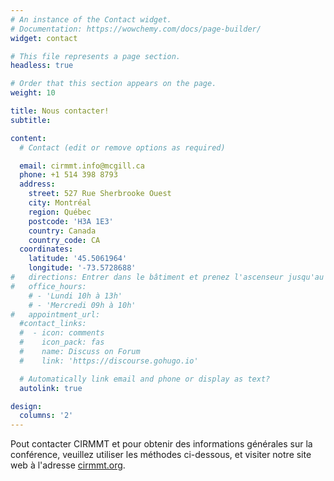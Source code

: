 ```yaml
---
# An instance of the Contact widget.
# Documentation: https://wowchemy.com/docs/page-builder/
widget: contact

# This file represents a page section.
headless: true

# Order that this section appears on the page.
weight: 10

title: Nous contacter!
subtitle:

content:
  # Contact (edit or remove options as required)

  email: cirmmt.info@mcgill.ca
  phone: +1 514 398 8793
  address:
    street: 527 Rue Sherbrooke Ouest
    city: Montréal
    region: Québec
    postcode: 'H3A 1E3'
    country: Canada
    country_code: CA
  coordinates:
    latitude: '45.5061964'
    longitude: '-73.5728688'
#   directions: Entrer dans le bâtiment et prenez l'ascenseur jusqu'au 8ème étage
#   office_hours:
    # - 'Lundi 10h à 13h'
    # - 'Mercredi 09h à 10h'
#   appointment_url: 
  #contact_links:
  #  - icon: comments
  #    icon_pack: fas
  #    name: Discuss on Forum
  #    link: 'https://discourse.gohugo.io'

  # Automatically link email and phone or display as text?
  autolink: true

design:
  columns: '2'
---
```


Pout contacter CIRMMT et pour obtenir des informations générales sur la conférence, veuillez utiliser les méthodes ci-dessous, et visiter notre site web à l'adresse [cirmmt.org](https://cirmmt.org). 